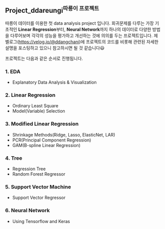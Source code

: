 ## Project_ddareungi<sup>따릉이 프로젝트</sup>
따릉이 데이터를 이용한 첫 data analysis project 입니다.
회귀문제를 다루는 가장 기초적인 **Linear Regression**부터, **Neural Network**까지 하나의 데이터로 다양한 방법을 다루어보며 각각의 성능을 평가하고 개선하는 것에 의의를 두는 프로젝트입니다. 제 벨로그(https://velog.io/@ddangchani)에 프로젝트의 코드를 비롯해 관련된 자세한 설명을 포스팅하고 있으니 참고하시면 될 것 같습니다😃

프로젝트는 다음과 같은 순서로 진행됩니다.
### 1. EDA
- Explanatory Data Analysis & Visualization

### 2. Linear Regression
- Ordinary Least Square
- Model(Variable) Selection

### 3. Modified Linear Regression 
- Shrinkage Methods(Ridge, Lasso, ElasticNet, LAR)
- PCR(Principal Component Regression)
- GAM(B-spline Linear Regression)

### 4. Tree
- Regression Tree
- Random Forest Regressor

### 5. Support Vector Machine
- Support Vector Regressor

### 6. Neural Network
- Using Tensorflow and Keras